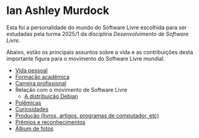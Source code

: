 Ian Ashley Murdock
====

Esta foi a personalidade do mundo do Software Livre escolhida para ser estudadas pela turma 2025/1 da disciplina *Desenvolvimento de Software Livre*. 

Abaixo, estão os principais assuntos sobre a vida e as contribuições desta importante figura para o movimento do Software Livre mundial.

- [Vida pessoal](vida-pessoal.md)
- [Formação acadêmica](formacao-academica.md)
- [Carreira profissional](carreira.md)
- Relação com o movimento de Software Livre
    - [A distribuição Debian](debian.md)
- [Polêmicas](polemicas.md)
- [Curiosidades](curiosidades.md)
- [Produção (livros, artigos, programas de computador, etc)](producao.md)
- [Prêmios e reconhecimentos](premios-e-reconhecimentos.md)
- [Álbum de fotos](fotos.md)
